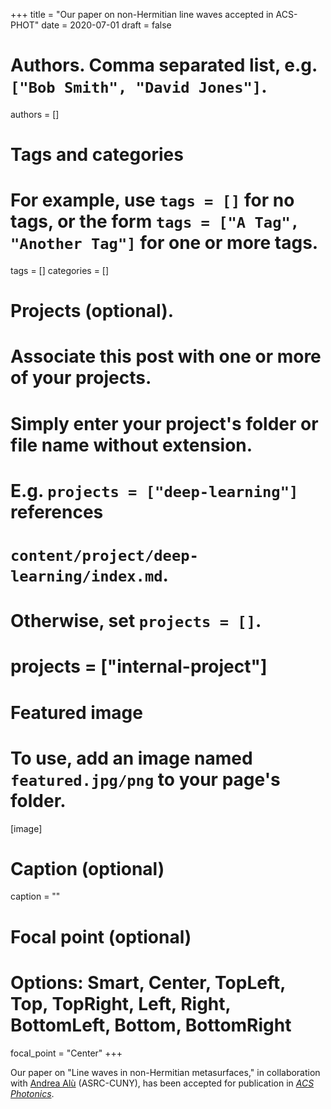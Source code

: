+++
title = "Our paper on non-Hermitian line waves accepted in ACS-PHOT"
date = 2020-07-01
draft = false

# Authors. Comma separated list, e.g. `["Bob Smith", "David Jones"]`.
authors = []

# Tags and categories
# For example, use `tags = []` for no tags, or the form `tags = ["A Tag", "Another Tag"]` for one or more tags.
tags = []
categories = []

# Projects (optional).
#   Associate this post with one or more of your projects.
#   Simply enter your project's folder or file name without extension.
#   E.g. `projects = ["deep-learning"]` references 
#   `content/project/deep-learning/index.md`.
#   Otherwise, set `projects = []`.
# projects = ["internal-project"]

# Featured image
# To use, add an image named `featured.jpg/png` to your page's folder. 
[image]
  # Caption (optional)
  caption = ""

  # Focal point (optional)
  # Options: Smart, Center, TopLeft, Top, TopRight, Left, Right, BottomLeft, Bottom, BottomRight
  focal_point = "Center"
+++

Our paper on "Line waves in non-Hermitian metasurfaces,"
in collaboration with [Andrea Alù](https://www.gc.cuny.edu/Faculty/Core-Bios/Andrea-Alu) (ASRC-CUNY),
has been accepted for publication in [*ACS Photonics*](https://pubs.acs.org/journal/apchd5).

